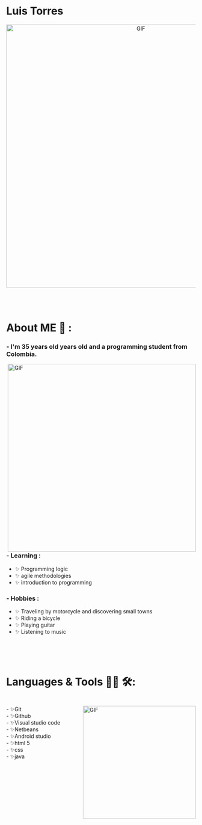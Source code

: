 # Luis Torres

<div align="center">
<img hight="300" width="700" alt="GIF" align="center" src="https://user-images.githubusercontent.com/114264579/225048545-a0cfb8ac-e970-4326-affd-62c6957783d4.gif">
</div>

</br>
</br>
</br>


# About ME 💬 :

### - I'm 35 years  old years old and a programming student from Colombia.

<img hight="400" width="500" alt="GIF" align="right" src="https://user-images.githubusercontent.com/114264579/225078365-edf50ee9-2cc9-434f-ad74-406972a19b54.gif">


### - Learning :
- ✨ Programming logic
- ✨ agile methodologies
- ✨ introduction to programming

### - Hobbies : 
- ✨ Traveling by motorcycle and discovering small towns
- ✨ Riding a bicycle
- ✨ Playing guitar
- ✨ Listening to music

</br>
</br>
</br>





# Languages & Tools 👨‍💻 🛠:
</br>

<img hight="200" width="300" alt="GIF" align="right" src="https://user-images.githubusercontent.com/114264579/226733804-f3a9c876-a572-47e3-8c05-2ad779bcbe52.gif">
- ✨Git </br>
- ✨Github </br>
- ✨Visual studio code </br>
- ✨Netbeans </br>
- ✨Android studio </br>
- ✨html 5 </br>
- ✨css </br>
- ✨java </br>

</br>
</br>
</br>

